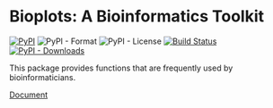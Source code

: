 # Bioplots: A Bioinformatics Toolkit
[![PyPI](https://img.shields.io/pypi/v/Bioplots?color=blue)](https://pypi.org/project/Bioplots/) ![PyPI - Format](https://img.shields.io/pypi/format/Bioplots?style=flat-square) ![PyPI - License](https://img.shields.io/pypi/l/Bioplots?color=red) [![Build Status](https://travis-ci.org/jingxinfu/Bioplots.svg?branch=master)](https://travis-ci.org/jingxinfu/Bioplots) [![PyPI - Downloads](https://img.shields.io/pypi/dm/Bioplots?color=green&label=pypi%20download&logoColor=green&style=flat-square)](https://pypi.org/project/Bioplots/) 

This package provides functions that are frequently used by bioinformaticians. 

[Document](https://jingxinfu.github.io/Bioplots)

